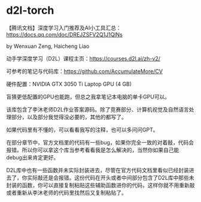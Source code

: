# d2l-torch

【腾讯文档】深度学习入门推荐及AI小工具汇总：https://docs.qq.com/doc/DREJZSFV2Q1J1QlNs

by Wenxuan Zeng, Haicheng Liao

动手学深度学习（D2L）课程主页：https://courses.d2l.ai/zh-v2/

可参考的笔记与代码库：https://github.com/AccumulateMore/CV

硬件配置：NVIDIA GTX 3050 Ti Laptop GPU (4 GB)

盲猜更低配置的GPU也能跑，但总之我拿笔记本电脑的单卡GPU可以。

该库包含了李沐老师D2L作业答案源码。除了竞赛部分、计算机视觉及自然语言处理部分，以及部分我觉得没必要的，其他的都写了。

如果代码里有不懂的，可以看看我写的注释，也可以多问问GPT。

在部分章节中，官方文档里的代码有一些bug，如果你完全一致的对着敲，代码会报错。所以你可以拿这个库当参考看看我是怎么解决的，当然你如果自己能debug出来肯定更好。

D2L库中也有一些函数并未实际封装进去，尽管在官方代码文档里看似已经封装进去了，你实际敲还是会报错。这份代码在开头或者中间部分包含了D2L库中那些未封装的函数，你可以直接复制粘贴这些辅助函数进你的代码，这样你就不用重新敲或者重新从李沐老师的代码里找然后又复制粘贴了。
